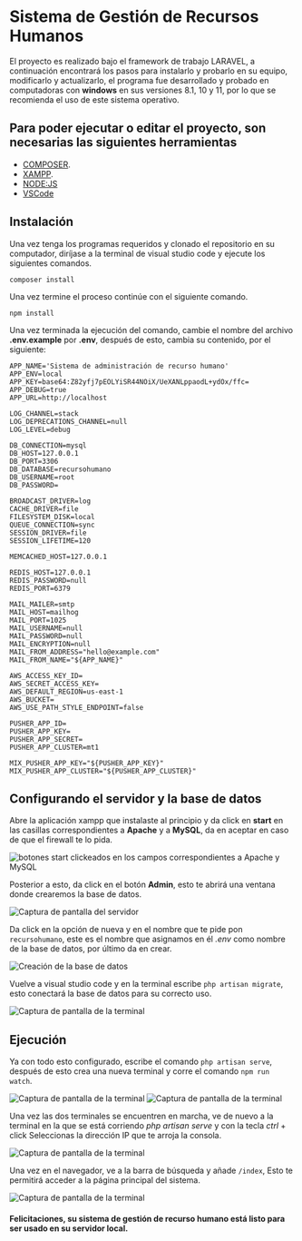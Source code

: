 # Sistema de Gestión de Recursos Humanos

El proyecto es realizado bajo el framework de trabajo LARAVEL, a continuación encontrará los pasos para instalarlo y probarlo en su equipo, modificarlo y actualizarlo, el programa fue desarrollado y probado en computadoras con **windows** en sus versiones 8.1, 10 y 11, por lo que se recomienda el uso de este sistema operativo.

## Para poder ejecutar o editar el proyecto, son necesarias las siguientes herramientas

- [COMPOSER](https://getcomposer.org/download/).
- [XAMPP](https://www.apachefriends.org/es/index.html).
- [NODE:JS](https://nodejs.org/es/)
- [VSCode](https://code.visualstudio.com/)

## Instalación
Una vez tenga los programas requeridos y clonado el repositorio en su computador, diríjase a la terminal de visual studio code y ejecute los siguientes comandos.

`composer install`

Una vez termine el proceso continúe con el siguiente comando.

`npm install`

Una vez terminada la ejecución del comando, cambie el nombre del archivo **.env.example** por **.env**, después de esto, cambia su contenido, por el siguiente:

```
APP_NAME='Sistema de administración de recurso humano'
APP_ENV=local
APP_KEY=base64:Z82yfj7pEOLYiSR44NOiX/UeXANLppaodL+ydOx/ffc=
APP_DEBUG=true
APP_URL=http://localhost

LOG_CHANNEL=stack
LOG_DEPRECATIONS_CHANNEL=null
LOG_LEVEL=debug

DB_CONNECTION=mysql
DB_HOST=127.0.0.1
DB_PORT=3306
DB_DATABASE=recursohumano
DB_USERNAME=root
DB_PASSWORD=

BROADCAST_DRIVER=log
CACHE_DRIVER=file
FILESYSTEM_DISK=local
QUEUE_CONNECTION=sync
SESSION_DRIVER=file
SESSION_LIFETIME=120

MEMCACHED_HOST=127.0.0.1

REDIS_HOST=127.0.0.1
REDIS_PASSWORD=null
REDIS_PORT=6379

MAIL_MAILER=smtp
MAIL_HOST=mailhog
MAIL_PORT=1025
MAIL_USERNAME=null
MAIL_PASSWORD=null
MAIL_ENCRYPTION=null
MAIL_FROM_ADDRESS="hello@example.com"
MAIL_FROM_NAME="${APP_NAME}"

AWS_ACCESS_KEY_ID=
AWS_SECRET_ACCESS_KEY=
AWS_DEFAULT_REGION=us-east-1
AWS_BUCKET=
AWS_USE_PATH_STYLE_ENDPOINT=false

PUSHER_APP_ID=
PUSHER_APP_KEY=
PUSHER_APP_SECRET=
PUSHER_APP_CLUSTER=mt1

MIX_PUSHER_APP_KEY="${PUSHER_APP_KEY}"
MIX_PUSHER_APP_CLUSTER="${PUSHER_APP_CLUSTER}"
```
## Configurando el servidor y la base de datos
Abre la aplicación xampp que instalaste al principio y da click en **start** en las casillas correspondientes  a **Apache** y a **MySQL**, da en aceptar en caso de que el firewall te lo pida.

![botones start clickeados en los campos correspondientes a Apache y MySQL](/Imagenes/xampp.png)

Posterior a esto, da click en el botón **Admin**, esto te abrirá una ventana donde crearemos la base de datos.

![Captura de pantalla del servidor](/Imagenes/servidor.png)

Da click en la opción de nueva y en el nombre que te pide pon `recursohumano`, este es el nombre que asignamos en él *.env* como nombre de la base de datos, por último da en crear.

![Creación de la base de datos](/Imagenes/base%20de%20datos.png)

Vuelve a visual studio code y en la terminal escribe `php artisan migrate`, esto conectará la base de datos para su correcto uso.

![Captura de pantalla de la terminal](/Imagenes/terminal%20migrate.png)

## Ejecución

Ya con todo esto configurado, escribe el comando `php artisan serve`, después de esto crea una nueva terminal y corre el comando `npm run watch`.

![Captura de pantalla de la terminal](/Imagenes/serve.png)
![Captura de pantalla de la terminal](/Imagenes/npm.png)

Una vez las dos terminales se encuentren en marcha, ve de nuevo a la terminal en la que se está corriendo *php artisan serve* y con la tecla *ctrl* + click Seleccionas la dirección IP que te arroja la consola.

![Captura de pantalla de la terminal](/Imagenes/navegador.png)

Una vez en el navegador, ve a la barra de búsqueda y añade `/index`, Esto te permitirá acceder a la página principal del sistema.

![Captura de pantalla de la terminal](/Imagenes/index.png)

#### Felicitaciones, su sistema de gestión de recurso humano está listo para ser usado en su servidor local.
